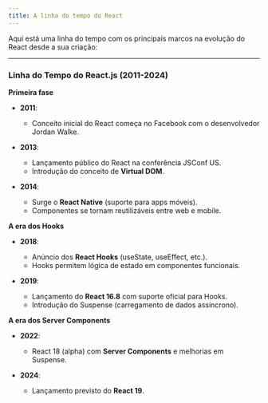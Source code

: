 ```yaml
---
title: A linha do tempo do React
---
```


Aqui está uma linha do tempo com os principais marcos na evolução do React desde a sua criação:

---

### Linha do Tempo do React.js (2011-2024)

**Primeira fase**

- **2011**:

  - Conceito inicial do React começa no Facebook com o desenvolvedor Jordan Walke.

- **2013**:

  - Lançamento público do React na conferência JSConf US.
  - Introdução do conceito de **Virtual DOM**.

- **2014**:
  - Surge o **React Native** (suporte para apps móveis).
  - Componentes se tornam reutilizáveis entre web e mobile.

**A era dos Hooks**

- **2018**:

  - Anúncio dos **React Hooks** (useState, useEffect, etc.).
  - Hooks permitem lógica de estado em componentes funcionais.

- **2019**:
  - Lançamento do **React 16.8** com suporte oficial para Hooks.
  - Introdução do Suspense (carregamento de dados assíncrono).

**A era dos Server Components**

- **2022**:

  - React 18 (alpha) com **Server Components** e melhorias em Suspense.

- **2024**:
  - Lançamento previsto do **React 19**.
